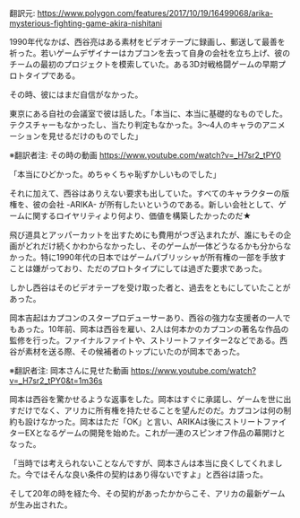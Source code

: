 翻訳元: https://www.polygon.com/features/2017/10/19/16499068/arika-mysterious-fighting-game-akira-nishitani

1990年代なかば、西谷亮はある素材をビデオテープに録画し、郵送して最善を祈った。若いゲームデザイナーはカプコンを去って自身の会社を立ち上げ、彼のチームの最初のプロジェクトを模索していた。ある3D対戦格闘ゲームの早期プロトタイプである。

その時、彼にはまだ自信がなかった。

東京にある自社の会議室で彼は話した。「本当に、本当に基礎的なものでした。テクスチャーもなかったし、当たり判定もなかった。3〜4人のキャラのアニメーションを見せるだけのものでした」

※翻訳者注: その時の動画 https://www.youtube.com/watch?v=_H7sr2_tPY0

「本当にひどかった。めちゃくちゃ恥ずかしいものでした」

それに加えて、西谷はありえない要求も出していた。すべてのキャラクターの版権を、彼の会社 -ARIKA- が所有したいというのである。新しい会社として、ゲームに関するロイヤリティより何より、価値を構築したかったのだ★

飛び道具とアッパーカットを出すためにも費用がつぎ込まれたが、誰にもその企画がどれだけ続くかわからなかったし、そのゲームが一体どうなるかも分からなかった。特に1990年代の日本ではゲームパブリッシャが所有権の一部を手放すことは嫌がっており、ただのプロトタイプにしては過ぎた要求であった。

しかし西谷はそのビデオテープを受け取った者と、過去をともにしていたことがあった。

岡本吉起はカプコンのスタープロデューサーあり、西谷の強力な支援者の一人でもあった。10年前、岡本は西谷を雇い、2人は何本かのカプコンの著名な作品の監修を行った。ファイナルファイトや、ストリートファイター2などである。西谷が素材を送る際、その候補者のトップにいたのが岡本であった。

※翻訳者注: 岡本さんに見せた動画 https://www.youtube.com/watch?v=_H7sr2_tPY0&t=1m36s

岡本は西谷を驚かせるような返事をした。岡本はすぐに承諾し、ゲームを世に出すだけでなく、アリカに所有権を持たせることを望んだのだ。カプコンは何の制約も設けなかった。岡本はただ「OK」と言い、ARIKAは後にストリートファイターEXとなるゲームの開発を始めた。これが一連のスピンオフ作品の幕開けとなった。

「当時では考えられないことなんですが、岡本さんは本当に良くしてくれました。今ではそんな良い条件の契約はあり得ないですよ」と西谷は語った。

そして20年の時を経た今、その契約があったかからこそ、アリカの最新ゲームが生み出された。
